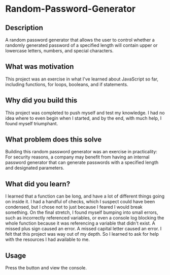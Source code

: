 # Random-Password-Generator

## Description
A random password generator that allows the user to control whether a randomly generated password of a specified length will contain upper or lowercase letters, numbers, and special characters.

## What was motivation
This project was an exercise in what I've learned about JavaScript so far, including functions, for loops, booleans, and if statements. 

## Why did you build this
This project was completed to push myself and test my knowledge. I had no idea where to even begin when I started, and by the end, with much help, I found myself triumphant.

## What problem does this solve

Building this random password generator was an exercise in practicality: For security reasons, a company may benefit from having an internal password generator that can generate passwords with a specified length and designated parameters.

## What did you learn?
I learned that a function can be long, and have a lot of different things going on inside it.
I had a handful of checks, which I suspect could have been condensed, but I chose not to just because I feared I would break something. On the final stretch, I found myself bumping into small errors, such as incorrectly referenced variables, or even a console log blocking the whole function because it was referencing a variable that didn't exist. A missed plus sign caused an error. A missed capital letter caused an error. I felt that this project was way out of my depth. So I learned to ask for help with the resources I had available to me.


## Usage
Press the button and view the console. 